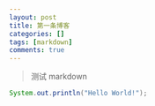 ```yaml
---
layout: post
title: 第一条博客
categories: []
tags: [markdown]
comments: true
---
```


> 测试 markdown

```java
System.out.println("Hello World!");
```

